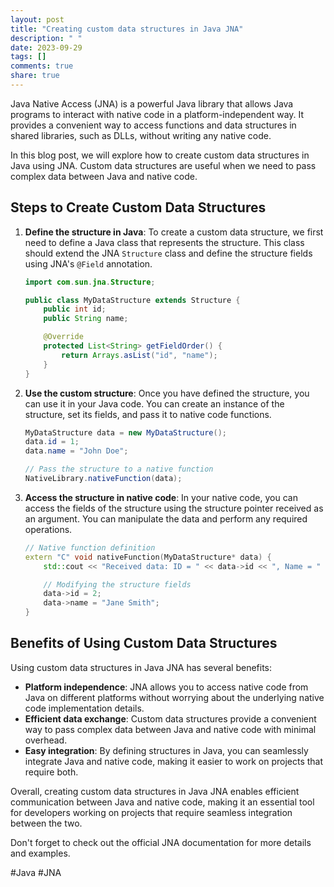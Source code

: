 ```yaml
---
layout: post
title: "Creating custom data structures in Java JNA"
description: " "
date: 2023-09-29
tags: []
comments: true
share: true
---
```


Java Native Access (JNA) is a powerful Java library that allows Java programs to interact with native code in a platform-independent way. It provides a convenient way to access functions and data structures in shared libraries, such as DLLs, without writing any native code.

In this blog post, we will explore how to create custom data structures in Java using JNA. Custom data structures are useful when we need to pass complex data between Java and native code.

## Steps to Create Custom Data Structures

1. **Define the structure in Java**: To create a custom data structure, we first need to define a Java class that represents the structure. This class should extend the JNA `Structure` class and define the structure fields using JNA's `@Field` annotation.
   ```java
   import com.sun.jna.Structure;

   public class MyDataStructure extends Structure {
       public int id;
       public String name;

       @Override
       protected List<String> getFieldOrder() {
           return Arrays.asList("id", "name");
       }
   }
   ```

2. **Use the custom structure**: Once you have defined the structure, you can use it in your Java code. You can create an instance of the structure, set its fields, and pass it to native code functions.
   ```java
   MyDataStructure data = new MyDataStructure();
   data.id = 1;
   data.name = "John Doe";

   // Pass the structure to a native function
   NativeLibrary.nativeFunction(data);
   ```

3. **Access the structure in native code**: In your native code, you can access the fields of the structure using the structure pointer received as an argument. You can manipulate the data and perform any required operations.
   ```c++
   // Native function definition
   extern "C" void nativeFunction(MyDataStructure* data) {
       std::cout << "Received data: ID = " << data->id << ", Name = " << data->name << std::endl;

       // Modifying the structure fields
       data->id = 2;
       data->name = "Jane Smith";
   }
   ```

## Benefits of Using Custom Data Structures

Using custom data structures in Java JNA has several benefits:
- **Platform independence**: JNA allows you to access native code from Java on different platforms without worrying about the underlying native code implementation details.
- **Efficient data exchange**: Custom data structures provide a convenient way to pass complex data between Java and native code with minimal overhead.
- **Easy integration**: By defining structures in Java, you can seamlessly integrate Java and native code, making it easier to work on projects that require both.

Overall, creating custom data structures in Java JNA enables efficient communication between Java and native code, making it an essential tool for developers working on projects that require seamless integration between the two. 

Don't forget to check out the official JNA documentation for more details and examples.

#Java #JNA